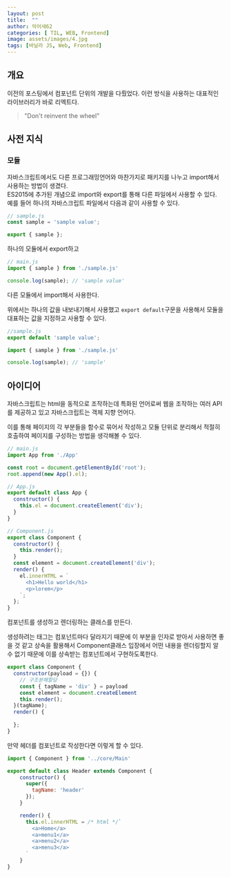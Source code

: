 ```yaml
---
layout: post
title:  ""
author: 악어새62
categories: [ TIL, WEB, Frontend]
image: assets/images/4.jpg
tags: [바닐라 JS, Web, Frontend]
---
```

## 개요

이전의 포스팅에서 컴포넌트 단위의 개발을 다뤘었다. 이런 방식을 사용하는 대표적인 라이브러리가 바로 리엑트다.

> "Don't reinvent the wheel"

## 사전 지식

### 모듈

자바스크립트에서도 다른 프로그래밍언어와 마찬가지로 패키지를 나누고 import해서 사용하는 방법이 생겼다.  
ES2015에 추가된 개념으로 import와 export를 통해 다른 파일에서 사용할 수 있다.  
예를 들어 하나의 자바스크립트 파일에서 다음과 같이 사용할 수 있다.  
```js
// sample.js
const sample = 'sample value';

export { sample };
```
하나의 모듈에서 export하고
```js
// main.js
import { sample } from './sample.js'

console.log(sample); // 'sample value'
```
다른 모듈에서 import해서 사용한다.

위에서는 하나의 값을 내보내기해서 사용했고 `export default`구문을 사용해서 모듈을 대표하는 값을 지정하고 사용할 수 있다.

```js
//sample.js
export default 'sample value';
```
```js
import { sample } from './sample.js'

console.log(sample); // 'sample'
```

## 아이디어

자바스크립트는 html을 동적으로 조작하는데 특화된 언어로써 웹을 조작하는 여러 API를 제공하고 있고 자바스크립트는 객체 지향 언어다.

이를 통해 페이지의 각 부분들을 함수로 묶어서 작성하고 모듈 단위로 분리해서 적절히 호출하여 페이지를 구성하는 방법을 생각해볼 수 있다.

```js
// main.js
import App from './App'

const root = document.getElementById('root');
root.append(new App().el);
```
```js
// App.js
export default class App {
  constructor() {
    this.el = document.createElement('div');
  }
}
```
```js
// Component.js
export class Component {
  constructor() {
    this.render();
  }
  const element = document.createElement('div');
  render() {
    el.innerHTML = `
      <h1>Hello world</h1>
      <p>lorem</p>
    `;
  };
}
```
컴포넌트를 생성하고 렌더링하는 클래스를 만든다.  

생성하려는 태그는 컴포넌트마다 달라지기 때문에 이 부분을 인자로 받아서 사용하면 좋을 것 같고 상속을 활용해서 Component클래스 입장에서 어떤 내용을 렌더링할지 알 수 없기 때문에 이를 상속받는 컴포넌트에서 구현하도록한다.
```js
export class Component {
  constructor(payload = {}) {
    // 구조분해할당
    const { tagName = 'div' } = payload
    const element = document.createElement
    this.render();
  }(tagName);
  render() {
    
  };
}
```

만약 헤더를 컴포넌트로 작성한다면 이렇게 할 수 있다.
```js
import { Component } from '../core/Main' 

export default class Header extends Component {
    constructor() {
      super({
        tagName: 'header'
      });
    }

    render() {
      this.el.innerHTML = /* html */`
        <a>Home</a>
        <a>menu1</a>
        <a>menu2</a>
        <a>menu3</a>
      `
    }
}
```








